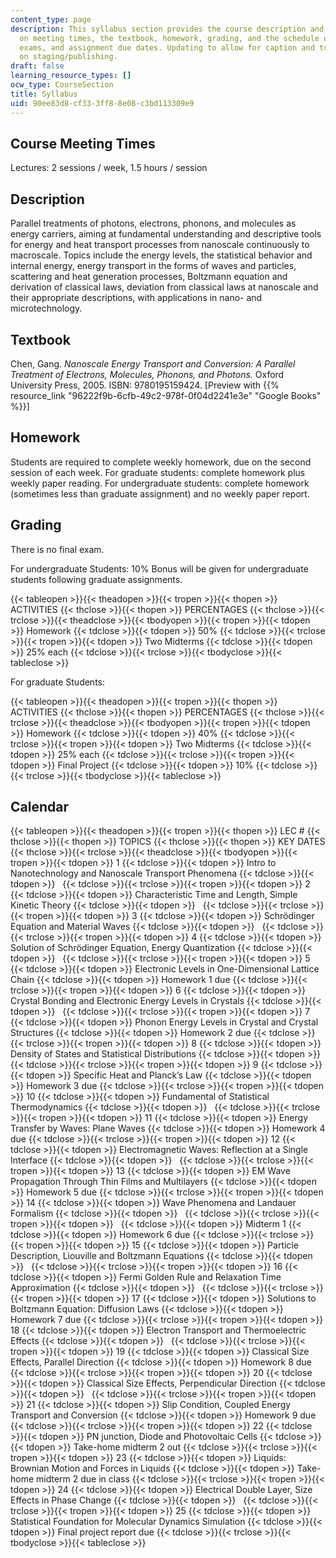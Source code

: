 ```yaml
---
content_type: page
description: This syllabus section provides the course description and information
  on meeting times, the textbook, homework, grading, and the schedule of lecture optics,
  exams, and assignment due dates. Updating to allow for caption and transcript grab
  on staging/publishing.
draft: false
learning_resource_types: []
ocw_type: CourseSection
title: Syllabus
uid: 90ee83d8-cf33-3ff8-8e08-c3bd113309e9
---
```

## Course Meeting Times

Lectures: 2 sessions / week, 1.5 hours / session

## Description

Parallel treatments of photons, electrons, phonons, and molecules as energy carriers, aiming at fundamental understanding and descriptive tools for energy and heat transport processes from nanoscale continuously to macroscale. Topics include the energy levels, the statistical behavior and internal energy, energy transport in the forms of waves and particles, scattering and heat generation processes, Boltzmann equation and derivation of classical laws, deviation from classical laws at nanoscale and their appropriate descriptions, with applications in nano- and microtechnology.

## Textbook

Chen, Gang. *Nanoscale Energy Transport and Conversion: A Parallel Treatment of Electrons, Molecules, Phonons, and Photons.* Oxford University Press, 2005. ISBN: 9780195159424. \[Preview with {{% resource_link "96222f9b-6cfb-49c2-978f-0f04d2241e3e" "Google Books" %}}\]

## Homework

Students are required to complete weekly homework, due on the second session of each week. For graduate students: complete homework plus weekly paper reading. For undergraduate students: complete homework (sometimes less than graduate assignment) and no weekly paper report.

## Grading

There is no final exam.

For undergraduate Students: 10% Bonus will be given for undergraduate students following graduate assignments.

{{< tableopen >}}{{< theadopen >}}{{< tropen >}}{{< thopen >}}
ACTIVITIES
{{< thclose >}}{{< thopen >}}
PERCENTAGES
{{< thclose >}}{{< trclose >}}{{< theadclose >}}{{< tbodyopen >}}{{< tropen >}}{{< tdopen >}}
Homework
{{< tdclose >}}{{< tdopen >}}
50%
{{< tdclose >}}{{< trclose >}}{{< tropen >}}{{< tdopen >}}
Two Midterms
{{< tdclose >}}{{< tdopen >}}
25% each
{{< tdclose >}}{{< trclose >}}{{< tbodyclose >}}{{< tableclose >}}

For graduate Students:

{{< tableopen >}}{{< theadopen >}}{{< tropen >}}{{< thopen >}}
ACTIVITIES
{{< thclose >}}{{< thopen >}}
PERCENTAGES
{{< thclose >}}{{< trclose >}}{{< theadclose >}}{{< tbodyopen >}}{{< tropen >}}{{< tdopen >}}
Homework
{{< tdclose >}}{{< tdopen >}}
40%
{{< tdclose >}}{{< trclose >}}{{< tropen >}}{{< tdopen >}}
Two Midterms
{{< tdclose >}}{{< tdopen >}}
25% each
{{< tdclose >}}{{< trclose >}}{{< tropen >}}{{< tdopen >}}
Final Project
{{< tdclose >}}{{< tdopen >}}
10%
{{< tdclose >}}{{< trclose >}}{{< tbodyclose >}}{{< tableclose >}}

## Calendar

{{< tableopen >}}{{< theadopen >}}{{< tropen >}}{{< thopen >}}
LEC #
{{< thclose >}}{{< thopen >}}
TOPICS
{{< thclose >}}{{< thopen >}}
KEY DATES
{{< thclose >}}{{< trclose >}}{{< theadclose >}}{{< tbodyopen >}}{{< tropen >}}{{< tdopen >}}
1
{{< tdclose >}}{{< tdopen >}}
Intro to Nanotechnology and Nanoscale Transport Phenomena
{{< tdclose >}}{{< tdopen >}}
 
{{< tdclose >}}{{< trclose >}}{{< tropen >}}{{< tdopen >}}
2
{{< tdclose >}}{{< tdopen >}}
Characteristic Time and Length, Simple Kinetic Theory
{{< tdclose >}}{{< tdopen >}}
 
{{< tdclose >}}{{< trclose >}}{{< tropen >}}{{< tdopen >}}
3
{{< tdclose >}}{{< tdopen >}}
Schrödinger Equation and Material Waves
{{< tdclose >}}{{< tdopen >}}
 
{{< tdclose >}}{{< trclose >}}{{< tropen >}}{{< tdopen >}}
4
{{< tdclose >}}{{< tdopen >}}
Solution of Schrödinger Equation, Energy Quantization
{{< tdclose >}}{{< tdopen >}}
 
{{< tdclose >}}{{< trclose >}}{{< tropen >}}{{< tdopen >}}
5
{{< tdclose >}}{{< tdopen >}}
Electronic Levels in One-Dimensional Lattice Chain
{{< tdclose >}}{{< tdopen >}}
Homework 1 due
{{< tdclose >}}{{< trclose >}}{{< tropen >}}{{< tdopen >}}
6
{{< tdclose >}}{{< tdopen >}}
Crystal Bonding and Electronic Energy Levels in Crystals
{{< tdclose >}}{{< tdopen >}}
 
{{< tdclose >}}{{< trclose >}}{{< tropen >}}{{< tdopen >}}
7
{{< tdclose >}}{{< tdopen >}}
Phonon Energy Levels in Crystal and Crystal Structures
{{< tdclose >}}{{< tdopen >}}
Homework 2 due
{{< tdclose >}}{{< trclose >}}{{< tropen >}}{{< tdopen >}}
8
{{< tdclose >}}{{< tdopen >}}
Density of States and Statistical Distributions
{{< tdclose >}}{{< tdopen >}}
 
{{< tdclose >}}{{< trclose >}}{{< tropen >}}{{< tdopen >}}
9
{{< tdclose >}}{{< tdopen >}}
Specific Heat and Planck’s Law
{{< tdclose >}}{{< tdopen >}}
Homework 3 due
{{< tdclose >}}{{< trclose >}}{{< tropen >}}{{< tdopen >}}
10
{{< tdclose >}}{{< tdopen >}}
Fundamental of Statistical Thermodynamics
{{< tdclose >}}{{< tdopen >}}
 
{{< tdclose >}}{{< trclose >}}{{< tropen >}}{{< tdopen >}}
11
{{< tdclose >}}{{< tdopen >}}
Energy Transfer by Waves: Plane Waves
{{< tdclose >}}{{< tdopen >}}
Homework 4 due
{{< tdclose >}}{{< trclose >}}{{< tropen >}}{{< tdopen >}}
12
{{< tdclose >}}{{< tdopen >}}
Electromagnetic Waves: Reflection at a Single Interface
{{< tdclose >}}{{< tdopen >}}
 
{{< tdclose >}}{{< trclose >}}{{< tropen >}}{{< tdopen >}}
13
{{< tdclose >}}{{< tdopen >}}
EM Wave Propagation Through Thin Films and Multilayers
{{< tdclose >}}{{< tdopen >}}
Homework 5 due
{{< tdclose >}}{{< trclose >}}{{< tropen >}}{{< tdopen >}}
14
{{< tdclose >}}{{< tdopen >}}
Wave Phenomena and Landauer Formalism
{{< tdclose >}}{{< tdopen >}}
 
{{< tdclose >}}{{< trclose >}}{{< tropen >}}{{< tdopen >}}
 
{{< tdclose >}}{{< tdopen >}}
Midterm 1
{{< tdclose >}}{{< tdopen >}}
Homework 6 due
{{< tdclose >}}{{< trclose >}}{{< tropen >}}{{< tdopen >}}
15
{{< tdclose >}}{{< tdopen >}}
Particle Description, Liouville and Boltzmann Equations
{{< tdclose >}}{{< tdopen >}}
 
{{< tdclose >}}{{< trclose >}}{{< tropen >}}{{< tdopen >}}
16
{{< tdclose >}}{{< tdopen >}}
Fermi Golden Rule and Relaxation Time Approximation
{{< tdclose >}}{{< tdopen >}}
 
{{< tdclose >}}{{< trclose >}}{{< tropen >}}{{< tdopen >}}
17
{{< tdclose >}}{{< tdopen >}}
Solutions to Boltzmann Equation: Diffusion Laws
{{< tdclose >}}{{< tdopen >}}
Homework 7 due
{{< tdclose >}}{{< trclose >}}{{< tropen >}}{{< tdopen >}}
18
{{< tdclose >}}{{< tdopen >}}
Electron Transport and Thermoelectric Effects
{{< tdclose >}}{{< tdopen >}}
 
{{< tdclose >}}{{< trclose >}}{{< tropen >}}{{< tdopen >}}
19
{{< tdclose >}}{{< tdopen >}}
Classical Size Effects, Parallel Direction
{{< tdclose >}}{{< tdopen >}}
Homework 8 due
{{< tdclose >}}{{< trclose >}}{{< tropen >}}{{< tdopen >}}
20
{{< tdclose >}}{{< tdopen >}}
Classical Size Effects, Perpendicular Direction
{{< tdclose >}}{{< tdopen >}}
 
{{< tdclose >}}{{< trclose >}}{{< tropen >}}{{< tdopen >}}
21
{{< tdclose >}}{{< tdopen >}}
Slip Condition, Coupled Energy Transport and Conversion
{{< tdclose >}}{{< tdopen >}}
Homework 9 due
{{< tdclose >}}{{< trclose >}}{{< tropen >}}{{< tdopen >}}
22
{{< tdclose >}}{{< tdopen >}}
PN junction, Diode and Photovoltaic Cells
{{< tdclose >}}{{< tdopen >}}
Take-home midterm 2 out
{{< tdclose >}}{{< trclose >}}{{< tropen >}}{{< tdopen >}}
23
{{< tdclose >}}{{< tdopen >}}
Liquids: Brownian Motion and Forces in Liquids
{{< tdclose >}}{{< tdopen >}}
Take-home midterm 2 due in class
{{< tdclose >}}{{< trclose >}}{{< tropen >}}{{< tdopen >}}
24
{{< tdclose >}}{{< tdopen >}}
Electrical Double Layer, Size Effects in Phase Change
{{< tdclose >}}{{< tdopen >}}
 
{{< tdclose >}}{{< trclose >}}{{< tropen >}}{{< tdopen >}}
25
{{< tdclose >}}{{< tdopen >}}
Statistical Foundation for Molecular Dynamics Simulation
{{< tdclose >}}{{< tdopen >}}
Final project report due
{{< tdclose >}}{{< trclose >}}{{< tbodyclose >}}{{< tableclose >}}